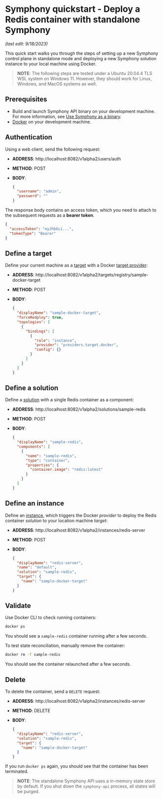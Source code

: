 # Symphony quickstart - Deploy a Redis container with standalone Symphony

_(last edit: 9/18/2023)_

This quick start walks you through the steps of setting up a new Symphony control plane in standalone mode and deploying a new Symphony solution instance to your local machine using Docker.

> **NOTE**: The following steps are tested under a Ubuntu 20.04.4 TLS WSL system on Windows 11. However, they should work for Linux, Windows, and MacOS systems as well.

## Prerequisites

* Build and launch Symphony API binary on your development machine. For more information, see [Use Symphony as a binary](./quick_start_binary.md).
* [Docker](https://www.docker.com/) on your development machine.

## Authentication

Using a web client, send the following request:

* **ADDRESS**: http://localhost:8082/v1alpha2/users/auth
* **METHOD**: POST
* **BODY**:

  ```json
  {
    "username": "admin",
    "password": ""
  }
  ```

The response body contains an access token, which you need to attach to the subsequent requests as a **bearer token**.

```json
{
  "accessToken": "eyJhbGci...",
  "tokenType": "Bearer"
}
```

## Define a target

Define your current machine as a [target](../uom/target.md) with a Docker [target provider](../providers/target_provider.md):

* **ADDRESS**: http://localhost:8082/v1alpha2/targets/registry/sample-docker-target
* **METHOD**: POST
* **BODY**:

  ```json
  {
    "displayName": "sample-docker-target",
    "forceRedploy": true,
    "topologies": [
      {
        "bindings": [
          {
            "role": "instance",
            "provider": "providers.target.docker",
            "config": {}
          }
        ]
      }
    ]
  }
  ```

## Define a solution

Define a [solution](../uom/solution.md) with a single Redis container as a component:

* **ADDRESS**: http://localhost:8082/v1alpha2/solutions/sample-redis
* **METHOD**: POST
* **BODY**:

  ```json
  {
    "displayName": "sample-redis",
    "components": [
      {
        "name": "sample-redis",
        "type": "container",
        "properties": {
          "container.image": "redis:latest"
        }
      }
    ]
  }
  ```

## Define an instance

Define an [instance](../uom/instance.md), which triggers the Docker *provider* to deploy the Redis container *solution* to your location machine *target*:

* **ADDRESS**: http://localhost:8082/v1alpha2/instances/redis-server
* **METHOD**: POST
* **BODY**:

  ```json
  {
    "displayName": "redis-server",
    "name": "default",
    "solution": "sample-redis",
    "target": {
      "name": "sample-docker-target"
    }        
  }
  ```

## Validate

Use Docker CLI to check running containers:

```bash
docker ps
```

You should see a `sample-redis` container running after a few seconds.

To test state reconciliation, manually remove the container:

```bash
docker rm -f sample-redis
```

You should see the container relaunched after a few seconds.

## Delete

To delete the container, send a `DELETE` request:

* **ADDRESS**: http://localhost:8082/v1alpha2/instances/redis-server
* **METHOD**: DELETE
* **BODY**:

  ```json
  {
    "displayName": "redis-server",
    "solution": "sample-redis",
    "target": {
      "name": "sample-docker-target"
    }        
  }
  ```

If you run `docker ps` again, you should see that the container has been terminated.

> **NOTE**: The standalone Symphony API uses a in-memory state store by default. If you shut down the `symphony-api` process, all states will be purged.
